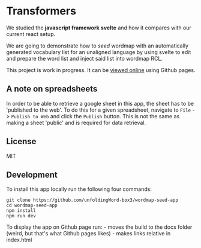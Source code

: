 # Transformers

We studied the **javascript framework svelte** and how it compares with our current react setup.

We are going to demonstrate how to *seed* wordmap with an automatically generated vocabulary list for an unaligned language by using svelte to edit and prepare the word list and inject said list into wordmap RCL.

This project is work in progress. It can be [viewed online](https://unfoldingword-box3.github.io/wordmap-seed-app/) using Github pages.

## A note on spreadsheets

In order to be able to retrieve a google sheet in this app, the sheet has to be 'published to the web'.
To do this for a given spreadsheet, navigate to `File` -> `Publish to Web` and click the `Publish` button.
This is not the same as making a sheet 'public' and is required for data retrieval.

## License

MIT


## Development

To install this app locally run the following four commands:

    git clone https://github.com/unfoldingWord-box3/wordmap-seed-app
    cd wordmap-seed-app
    npm install
    npm run dev

To display the app on Github page run:
    - moves the build to the docs folder (weird, but that's what Github pages likes)
    - makes links relative in index.html

